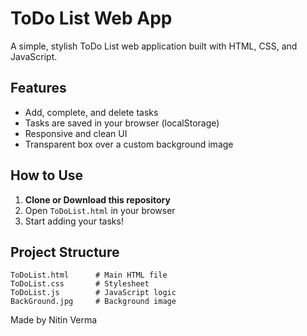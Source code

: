 # ToDo List Web App

A simple, stylish ToDo List web application built with HTML, CSS, and JavaScript.

## Features

- Add, complete, and delete tasks
- Tasks are saved in your browser (localStorage)
- Responsive and clean UI
- Transparent box over a custom background image

## How to Use

1. **Clone or Download this repository**
2. Open `ToDoList.html` in your browser
3. Start adding your tasks!

## Project Structure

```
ToDoList.html      # Main HTML file
ToDoList.css       # Stylesheet
ToDoList.js        # JavaScript logic
BackGround.jpg     # Background image
```

Made by Nitin Verma
